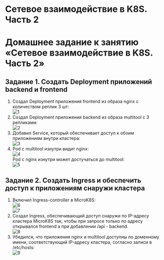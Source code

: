 # Сетевое взаимодействие в K8S. Часть 2
# Домашнее задание к занятию «Сетевое взаимодействие в K8S. Часть 2»

## Задание 1. Создать Deployment приложений backend и frontend
  1. Создал Deployment приложения frontend из образа nginx с количеством реплик 3 шт:  
     ![1](https://github.com/user-attachments/assets/0b6dd9c8-78af-4bd4-9cd4-c00b2317e7a6)
  2. Создал Deployment приложения backend из образа multitool c 3 репликами:  
     ![2](https://github.com/user-attachments/assets/e2973417-3a08-4681-8ccb-54aab8c39296)
  3. Добавил Service, который обеспечивает доступ к обоим приложениям внутри кластера:  
     ![3](https://github.com/user-attachments/assets/ce31fe77-5a85-4ef3-ae5b-dd5a3f11d76c)
  4. Pod с multitool изнутри видит nginx:  
     ![4](https://github.com/user-attachments/assets/19993128-6f75-480a-bb4a-508d6e9b0955)  
     Pod с nginx изнутри может достучаться до multitool:  
     ![5](https://github.com/user-attachments/assets/ab9adabf-416f-442d-adce-a74b38204052)

## Задание 2. Создать Ingress и обеспечить доступ к приложениям снаружи кластера
  1. Включил Ingress-controller в MicroK8S:  
     ![6](https://github.com/user-attachments/assets/29027e29-5626-4638-9f42-9ed1408afb44)  
     ![7](https://github.com/user-attachments/assets/1f65fcd9-3333-440b-b762-9e56c927e5a9)
  2. Создал Ingress, обеспечивающий доступ снаружи по IP-адресу кластера MicroK8S так, чтобы при запросе только по адресу открывался frontend а при добавлении /api - backend.  
     ![8](https://github.com/user-attachments/assets/17b1026c-1b39-44c5-90d3-6dcb2d4c5ff9)
  3. Убедился, что приложения nginx и multitool доступны по доменному имени, соответствующий IP-адресу кластера, согласно записи в /etc/hosts:  
     ![9](https://github.com/user-attachments/assets/aa5da5fb-52b7-49a6-a4ac-09b2574aa4ec)
